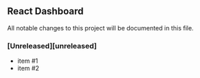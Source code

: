 ## React Dashboard

All notable changes to this project will be documented in this file.

### [Unreleased][unreleased]

- item #1
- item #2
